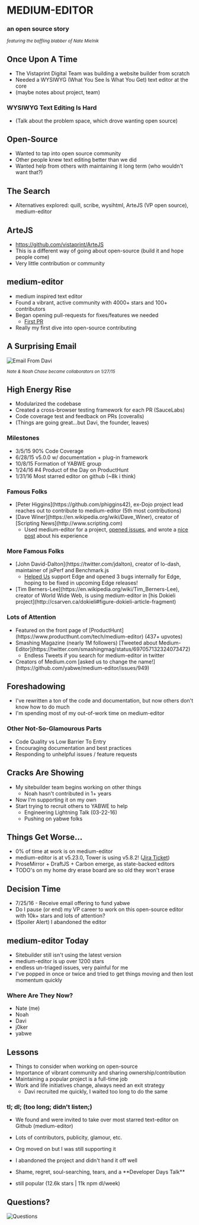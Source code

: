 # MEDIUM-EDITOR <!-- .element: class="presentationHeading" -->
### an open source story <!-- .element:  -->

<em><small>featuring the baffling blabber of <span class="alt-color">Nate Mielnik</span></small></em>



## Once <span class="alt-color">Upon</span> A Time
* The Vistaprint Digital Team was building a website builder from scratch
* Needed a WYSIWYG (What You See Is What You Get) text editor at the core
* (maybe notes about project, team)


### WYSIWYG <span class="alt-color">Text</span> Editing Is Hard
* (Talk about the problem space, which drove wanting open source)



## <span class="alt-color">Open</span>-Source
* Wanted to tap into open source community
* Other people knew text editing better than we did
* Wanted help from others with maintaining it long term (who wouldn't want that?)



## The <span class="alt-color">Search</span>
* Alternatives explored: quill, scribe, wysihtml, ArteJS (VP open source), medium-editor



## ArteJS
* https://github.com/vistaprint/ArteJS
* This is a different way of going about open-source (build it and hope people come)
* Very little contribution or community



## medium-editor
* medium inspired text editor
* Found a vibrant, active community with 4000+ stars and 100+ contributors
* Began opening pull-requests for fixes/features we needed
  * [First PR](https://github.com/yabwe/medium-editor/pull/342)
* Really my first dive into open-source contributing



## A Surprising <span class="alt-color">Email</span>

![Email From Davi](http://proofofthought.io/cdn/talks/medium-editor-davi-email.png)

<em><small>Nate & Noah Chase became collaborators on 1/27/15</small></em><!-- .element: class="fragment" -->



## High Energy <span class="alt-color">Rise</span>
* Modularized the codebase
* Created a cross-browser testing framework for each PR (SauceLabs)
* Code coverage test and feedback on PRs (coveralls)
* (Things are going great...but Davi, the founder, leaves)


<!-- .slide: data-background-image="http://proofofthought.io/cdn/talks/medium-editor-landing2.png" -->
### Milestones <!-- .element: class="over-image" -->
<ul class="over-image-list">
<li class="fragment over-image"><span class="alt-color">3/5/15</span> 90% Code Coverage</li>
<li class="fragment over-image"><span class="alt-color">6/28/15</span> v5.0.0 w/ documentation + plug-in framework</li>
<li class="fragment over-image"><span class="alt-color">10/8/15</span> Formation of YABWE group</li>
<li class="fragment over-image"><span class="alt-color">1/24/16</span> #4 Product of the Day on ProductHunt</li>
<li class="fragment over-image"><span class="alt-color">1/31/16</span> Most starred editor on github (~8k i think)</li></ul>
</section>


### Famous <span class="alt-color">Folks</span>
* <!-- .element: class="fragment" -->[Peter Higgins](https://github.com/phiggins42), ex-Dojo project lead reaches out to contribute to medium-editor (5th most contributions)
* <!-- .element: class="fragment" -->[Dave Winer](https://en.wikipedia.org/wiki/Dave_Winer), creator of [Scripting News](http://www.scripting.com)
  * Used medium-editor for a project, [opened issues](https://github.com/yabwe/medium-editor/issues/737), and wrote a [nice post](http://myword.io/users/davewiner/essays/045.html) about his experience


### More Famous <span class="alt-color">Folks</span>
* <!-- .element: class="fragment" -->[John David-Dalton](https://twitter.com/jdalton), creator of lo-dash, maintainer of jsPerf and Benchmark.js
  * [Helped Us](https://github.com/yabwe/medium-editor/issues/771#issuecomment-180613622) support Edge and opened 3 bugs internally for Edge, hoping to be fixed in upcoming Edge releases!
* <!-- .element: class="fragment" -->[Tim Berners-Lee](https://en.wikipedia.org/wiki/Tim_Berners-Lee), creator of World Wide Web, is using medium-editor in [his Dokieli project](http://csarven.ca/dokieli#figure-dokieli-article-fragment)


### Lots <span class="alt-color">of</span> Attention
* <!-- .element: class="fragment" -->Featured on the front page of [ProductHunt](https://www.producthunt.com/tech/medium-editor) (437+ upvotes)
* <!-- .element: class="fragment" -->Smashing Magazine (nearly 1M followers) [Tweeted about Medium-Editor](https://twitter.com/smashingmag/status/697057132324073472)
  * Endless Tweets if you search for medium-editor in twitter
* <!-- .element: class="fragment" -->Creators of Medium.com [asked us to change the name!](https://github.com/yabwe/medium-editor/issues/949)



## Foreshadowing
* I've rewritten a ton of the code and documentation, but now others don't know how to do much
* I'm spending most of my out-of-work time on medium-editor


### Other <span class="fragment">Not-So-</span><span class="alt-color">Glamourous</span> Parts
* Code Quality vs Low Barrier To Entry
* Encouraging documentation and best practices
* Responding to unhelpful issues / feature requests



## Cracks <span class="alt-color">Are</span> Showing
* My sitebuilder team begins working on other things
  * Noah hasn't contributed in 1+ years
* Now I'm supporting it on my own
* Start trying to recruit others to YABWE to help
  * Engineering Lightning Talk (03-22-16)
  * Pushing on yabwe folks



## Things Get <span class="alt-color">Worse...</span>
* 0% of time at work is on medium-editor
* medium-editor is at v5.23.0, Tower is using v5.8.2! ([Jira Ticket](https://jira.digital.vistaprint.io/browse/DG-15568))
* ProseMirror + DraftJS + Carbon emerge, as state-backed editors
* TODO's on my home dry erase board are so old they won't erase



## Decision <span class="alt-color">Time</span>
* 7/25/16 - Receive email offering to fund yabwe
* Do I pause (or end) my VP career to work on this open-source editor with 10k+ stars and lots of attention?
* (Spoiler Alert) I abandoned the editor



## medium-editor <span class="alt-color">Today</span>
* Sitebuilder still isn't using the latest version
* medium-editor is up over 1200 stars
* endless un-triaged issues, very painful for me
* I've popped in once or twice and tried to get things moving and then lost momentum quickly


### Where <span class="alt-color">Are</span> They Now?
* Nate (me)
* Noah
* Davi
* j0ker
* yabwe



## Lessons
* Things to consider when working on open-source
* Importance of vibrant community and sharing ownership/contribution
* Maintaining a popular project is a full-time job
* Work and life initiatives change, always need an exit strategy
  * Davi recruited me quickly, I waited too long to do the same



### tl; <span class="alt-color">dl;</span> (too long; didn't listen;)
* We found and were invited to take over most starred text-editor on Github (medium-editor)
* Lots of contributors, publicity, glamour, etc.<!-- .element: class="fragment" -->
* Org moved on but I was still supporting it<!-- .element: class="fragment" -->
* I abandoned the project and didn't hand it off well<!-- .element: class="fragment" -->
* <!-- .element: class="fragment" -->Shame, regret, soul-searching, tears, and a **Developer Days Talk** 

* still popular (12.6k stars | 11k npm dl/week)<!-- .element: class="fragment" -->



## Questions?

![Questions](https://s3.amazonaws.com/proofofthought.io/cdn/talks/medium-editor-nate-commit.png)
